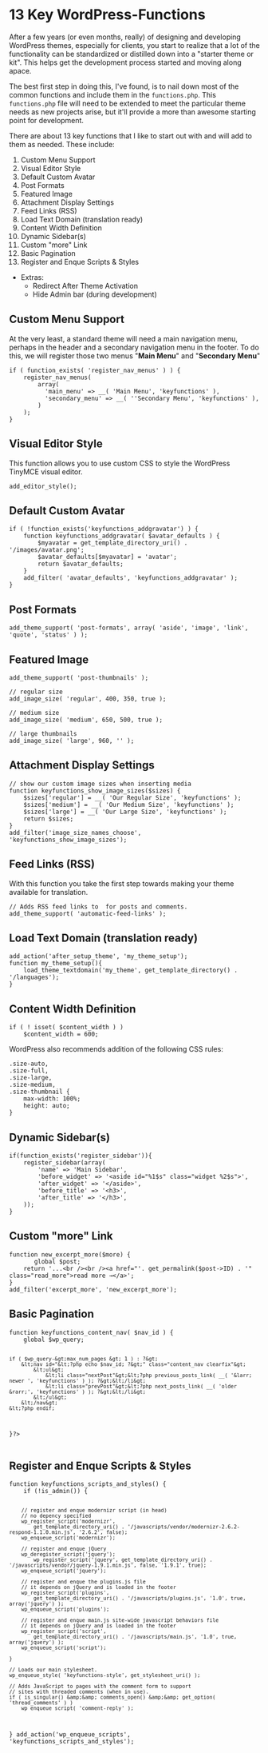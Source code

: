 13 Key WordPress-Functions
==========================

<p>
  After a few years (or even months, really) of designing and developing WordPress themes, especially for clients, you start to realize that a lot of the functionality can be standardized or distilled down into a "starter theme or kit". 
  This helps get the development process started and moving along apace. 
</p>

<p>
  The best first step in doing this, I've found, is to nail down most of the common functions and include them in the <code>functions.php</code>. 
  This <code>functions.php</code> file will need to be extended to meet the particular theme needs as new projects arise, but it'll provide a more than awesome starting point for development.


  There are about 13 key functions that I like to start out with and will add to them as needed. These include:
</p>


<ol>
  <li>Custom Menu Support</li>
  <li>Visual Editor Style</li>
  <li>Default Custom Avatar</li>
  <li>Post Formats</li>
  <li>Featured Image</li>
  <li>Attachment Display Settings</li>
  <li>Feed Links (RSS)</li>
  <li>Load Text Domain (translation ready)</li>
  <li>Content Width Definition</li>
  <li>Dynamic Sidebar(s)</li>
  <li>Custom "more" Link</li>
  <li>Basic Pagination</li>
  <li>Register and Enque Scripts &amp; Styles</li>
</ol>
<ul>
  <li>
    Extras:
    <ul>
      <li>Redirect After Theme Activation</li>
      <li>Hide Admin bar (during development)</li>
    </ul>
  </li>
</ul>


<h2>Custom Menu Support</h2>
<p>At the very least, a standard theme will need a main navigation menu, perhaps in the header and a secondary navigation menu in the footer. To do this, we will register those two menus "<strong>Main Menu</strong>" and "<strong>Secondary Menu</strong>"</p>

<pre><code>if ( function_exists( 'register_nav_menus' ) ) {
	register_nav_menus(
		array(
		  'main_menu' =&gt; __( 'Main Menu', 'keyfunctions' ),
		  'secondary_menu' =&gt; __( ''Secondary Menu', 'keyfunctions' ),
		)
	);
}</code></pre>


<h2>Visual Editor Style</h2>
<p>This function allows you to use custom CSS to style the WordPress TinyMCE visual editor.</p>

<pre><code>add_editor_style();</code></pre>


<h2>Default Custom Avatar</h2>

<pre><code>if ( !function_exists('keyfunctions_addgravatar') ) {
	function keyfunctions_addgravatar( $avatar_defaults ) {
		$myavatar = get_template_directory_uri() . '/images/avatar.png';
		$avatar_defaults[$myavatar] = 'avatar';
		return $avatar_defaults;
	}
	add_filter( 'avatar_defaults', 'keyfunctions_addgravatar' );
}</code></pre>


<h2>Post Formats</h2>

<pre><code>add_theme_support( 'post-formats', array( 'aside', 'image', 'link', 'quote', 'status' ) );</code></pre>

<h2>Featured Image</h2>
<pre><code>add_theme_support( 'post-thumbnails' );</code></pre>

<pre><code>// regular size
add_image_size( 'regular', 400, 350, true );

// medium size
add_image_size( 'medium', 650, 500, true );
	
// large thumbnails
add_image_size( 'large', 960, '' );</code></pre>


<h2>Attachment Display Settings</h2>
<pre><code>// show our custom image sizes when inserting media
function keyfunctions_show_image_sizes($sizes) {
    $sizes['regular'] = __( 'Our Regular Size', 'keyfunctions' );
    $sizes['medium'] = __( 'Our Medium Size', 'keyfunctions' );
    $sizes['large'] = __( 'Our Large Size', 'keyfunctions' );
    return $sizes;
}
add_filter('image_size_names_choose', 'keyfunctions_show_image_sizes');</code></pre>


<h2>Feed Links (RSS)</h2>
<p>With this function you take the first step towards making your theme available for translation.</p>
<pre><code>// Adds RSS feed links to <head> for posts and comments.
add_theme_support( 'automatic-feed-links' );</code></pre>

<h2>Load Text Domain (translation ready)</h2>
<pre><code>add_action('after_setup_theme', 'my_theme_setup');
function my_theme_setup(){
    load_theme_textdomain('my_theme', get_template_directory() . '/languages');
}</code></pre>


<h2>Content Width Definition</h2>
<pre><code>if ( ! isset( $content_width ) )
	$content_width = 600;</code></pre>


<p>WordPress also recommends addition of the following CSS rules:</p>

<pre><code>.size-auto, 
.size-full,
.size-large,
.size-medium,
.size-thumbnail {
	max-width: 100%;
	height: auto;
}</code></pre>



<h2>Dynamic Sidebar(s)</h2>
<pre><code>if(function_exists('register_sidebar')){
	register_sidebar(array(
		'name' =&gt; 'Main Sidebar',
		'before_widget' =&gt; '&lt;aside id="%1$s" class="widget %2$s"&gt;',
		'after_widget' =&gt; '&lt;/aside&gt;',
		'before_title' =&gt; '&lt;h3&gt;',
		'after_title' =&gt; '&lt;/h3&gt;',
	));
}</code></pre>



<h2>Custom "more" Link</h2>
<pre><code>function new_excerpt_more($more) {
       global $post;
	return '...&lt;br /&gt;&lt;br /&gt;&lt;a href="'. get_permalink($post->ID) . '" class="read_more"&gt;read more &rarr;&lt;/a&gt;';
}
add_filter('excerpt_more', 'new_excerpt_more');</code></pre>


<h2>Basic Pagination</h2>
<pre><code>function keyfunctions_content_nav( $nav_id ) {
	global $wp_query;

	if ( $wp_query-&gt;max_num_pages &gt; 1 ) : ?&gt;
		&lt;nav id="&lt;?php echo $nav_id; ?&gt;" class="content_nav clearfix"&gt;
			&lt;ul&gt;
				&lt;li class="nextPost"&gt;&lt;?php previous_posts_link( __( '&larr; newer ', 'keyfunctions' ) ); ?&gt;&lt;/li&gt;
				&lt;li class="prevPost"&gt;&lt;?php next_posts_link( __( 'older &rarr;', 'keyfunctions' ) ); ?&gt;&lt;/li&gt;
			&lt;/ul&gt;					
		&lt;/nav&gt;
	&lt;?php endif;
}?&gt;</code></pre>


<h2>Register and Enque Scripts &amp; Styles</h2>
<pre><code>function keyfunctions_scripts_and_styles() {
    if (!is_admin()) {

		// register and enque modernizr script (in head)
		// no depency specified
		wp_register_script('modernizr',
			get_template_directory_uri() . '/javascripts/vendor/modernizr-2.6.2-respond-1.1.0.min.js', '2.6.2', false);
		wp_enqueue_script('modernizr');
		
		// register and enque jQuery
		wp_deregister_script('jquery');
			wp_register_script('jquery', get_template_directory_uri() . '/javascripts/vendor/jquery-1.9.1.min.js', false, '1.9.1', true);
		wp_enqueue_script('jquery');
		
		// register and enque the plugins.js file 
		// it depends on jQuery and is loaded in the footer
		wp_register_script('plugins',
			get_template_directory_uri() . '/javascripts/plugins.js', '1.0', true, array('jquery') );
		wp_enqueue_script('plugins');
		
		// register and enque main.js site-wide javascript behaviors file
		// it depends on jQuery and is loaded in the footer
		wp_register_script('script',
			get_template_directory_uri() . '/javascripts/main.js', '1.0', true, array('jquery') );
		wp_enqueue_script('script');
		
    }
    
	// Loads our main stylesheet.
	wp_enqueue_style( 'keyfunctions-style', get_stylesheet_uri() );

	// Adds JavaScript to pages with the comment form to support
	// sites with threaded comments (when in use).
	if ( is_singular() &amp;&amp; comments_open() &amp;&amp; get_option( 'thread_comments' ) )
		wp_enqueue_script( 'comment-reply' );
    
} 
add_action('wp_enqueue_scripts', 'keyfunctions_scripts_and_styles');
</code></pre>

